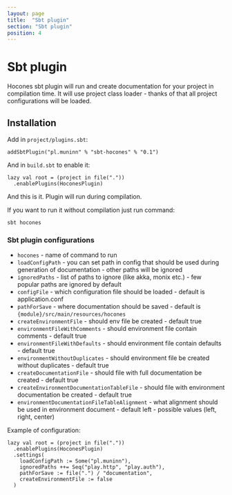 ```yaml
---
layout: page
title:  "Sbt plugin"
section: "Sbt plugin"
position: 4
---
```


# Sbt plugin

Hocones sbt plugin will run and create documentation for your project in compilation time. 
It will use project class loader - thanks of that all project configurations will be loaded. 

## Installation

Add in `project/plugins.sbt`:

```sbtshell
addSbtPlugin("pl.muninn" % "sbt-hocones" % "0.1")
```

And in `build.sbt` to enable it:

```sbtshell
lazy val root = (project in file("."))
  .enablePlugins(HoconesPlugin)
```

And this is it. Plugin will run during compilation.

If you want to run it without compilation just run command:
 
`sbt hocones`

### Sbt plugin configurations

* `hocones` - name of command to run
* `loadConfigPath` - you can set path in config that should be used during generation of documentation - other paths will be ignored
* `ignoredPaths` - list of paths to ignore (like akka, monix etc.) - few popular paths are ignored by default
* `configFile` - which configuration file should be loaded - default is application.conf
* `pathForSave` - where documentation should be saved - default is `{module}/src/main/resources/hocones`
* `createEnvironmentFile` - should env file be created - default true
* `environmentFileWithComments` - should environment file contain comments - default true
* `environmentFileWithDefaults` - should environment file contain defaults - default true
* `environmentWithoutDuplicates` - should environment file be created without duplicates - default true
* `createDocumentationFile` - should file with full documentation be created - default true
* `createEnvironmentDocumentationTableFile` - should file with environment documentation be created - default true
* `environmentDocumentationFileTableAlignment` - what alignment should be used in environment document - default left - possible values (left, right, center)

Example of configuration:

```sbtshell
lazy val root = (project in file("."))
  .enablePlugins(HoconesPlugin)
  .settings(
    loadConfigPath := Some("pl.muninn"),
    ignoredPaths ++= Seq("play.http", "play.auth"),
    pathForSave := file(".") / "documentation",
    createEnvironmentFile := false
  )

```